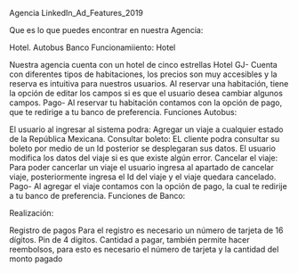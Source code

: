   
Agencia
LinkedIn_Ad_Features_2019

Que es lo que puedes encontrar en nuestra Agencia:

Hotel.
Autobus
Banco
Funcionamiiento: Hotel

Nuestra agencia cuenta con un hotel de cinco estrellas
Hotel GJ- Cuenta con diferentes tipos de habitaciones, los precios son muy accesibles y la reserva es intuitiva para nuestros usuarios.
Al reservar una habitación, tiene la opción de editar los campos si es que el usuario desea cambiar algunos campos.
Pago- Al reservar tu habitación contamos con la opción de pago, que te redirige a tu banco de preferencia.
Funciones Autobus:

El usuario al ingresar al sistema podra: Agregar un viaje a cualquier estado de la República Mexicana.
Consultar boleto: EL cliente podra consultar su boleto por medio de un Id posterior se desplegaran sus datos.
El usuario modifica los datos del viaje si es que existe algún error.
Cancelar el viaje: Para poder cancerlar un viaje el usuario ingresa al apartado de cancelar viaje, posteriormente ingresa el Id del viaje y el viaje quedara cancelado.
Pago- Al agregar el viaje contamos con la opción de pago, la cual te redirije a tu banco de preferencia.
Funciones de Banco:

Realización:

Registro de pagos
Para el registro es necesario un número de tarjeta de 16 dígitos.
Pin de 4 dígitos.
Cantidad a pagar, también permite hacer reembolsos, para esto es necesario el número de tarjeta y la cantidad del monto pagado
